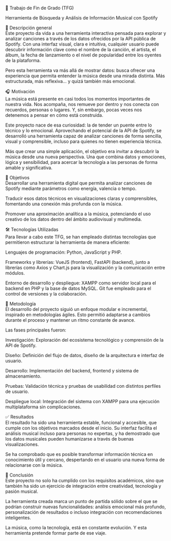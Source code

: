 🎵 Trabajo de Fin de Grado (TFG)  

Herramienta de Búsqueda y Análisis de Información Musical con Spotify  

🚀 Descripción general  
Este proyecto da vida a una herramienta interactiva pensada para explorar y analizar canciones a través de los datos ofrecidos por la API pública de Spotify. Con una interfaz visual, clara e intuitiva, cualquier usuario puede descubrir información clave como el nombre de la canción, el artista, el álbum, la fecha de lanzamiento o el nivel de popularidad entre los oyentes de la plataforma.

Pero esta herramienta va más allá de mostrar datos: busca ofrecer una experiencia que permita entender la música desde una mirada distinta. Más estructurada, más reflexiva… y quizá también más emocional.  

🎧 Motivación  
La música está presente en casi todos los momentos importantes de nuestra vida. Nos acompaña, nos remueve por dentro y nos conecta con recuerdos, personas o lugares. Y, sin embargo, pocas veces nos detenemos a pensar en cómo está construida.

Este proyecto nace de esa curiosidad: la de tender un puente entre lo técnico y lo emocional. Aprovechando el potencial de la API de Spotify, se desarrolló una herramienta capaz de analizar canciones de forma sencilla, visual y comprensible, incluso para quienes no tienen experiencia técnica.

Más que crear una simple aplicación, el objetivo era invitar a descubrir la música desde una nueva perspectiva. Una que combina datos y emociones, lógica y sensibilidad, para acercar la tecnología a las personas de forma amable y significativa.  

🎯 Objetivos  
Desarrollar una herramienta digital que permita analizar canciones de Spotify mediante parámetros como energía, valencia o tempo.

Traducir esos datos técnicos en visualizaciones claras y comprensibles, fomentando una conexión más profunda con la música.

Promover una aproximación analítica a la música, potenciando el uso creativo de los datos dentro del ámbito audiovisual y multimedia.  

🛠️ Tecnologías Utilizadas  
Para llevar a cabo este TFG, se han empleado distintas tecnologías que permitieron estructurar la herramienta de manera eficiente:

Lenguajes de programación: Python, JavaScript y PHP.

Frameworks y librerías: VueJS (frontend), FastAPI (backend), junto a librerías como Axios y Chart.js para la visualización y la comunicación entre módulos.

Entorno de desarrollo y despliegue: XAMPP como servidor local para el backend en PHP y la base de datos MySQL. Git fue empleado para el control de versiones y la colaboración.  

📐 Metodología  
El desarrollo del proyecto siguió un enfoque modular e incremental, inspirado en metodologías ágiles. Esto permitió adaptarse a cambios durante el proceso y mantener un ritmo constante de avance.

Las fases principales fueron:

Investigación: Exploración del ecosistema tecnológico y comprensión de la API de Spotify.

Diseño: Definición del flujo de datos, diseño de la arquitectura e interfaz de usuario.

Desarrollo: Implementación del backend, frontend y sistema de almacenamiento.

Pruebas: Validación técnica y pruebas de usabilidad con distintos perfiles de usuario.

Despliegue local: Integración del sistema con XAMPP para una ejecución multiplataforma sin complicaciones.  

✅ Resultados  
El resultado ha sido una herramienta estable, funcional y accesible, que cumple con los objetivos marcados desde el inicio. Su interfaz facilita el análisis musical incluso para personas no expertas, y ha demostrado que los datos musicales pueden humanizarse a través de buenas visualizaciones.

Se ha comprobado que es posible transformar información técnica en conocimiento útil y cercano, despertando en el usuario una nueva forma de relacionarse con la música.

🧩 Conclusión  
Este proyecto no solo ha cumplido con los requisitos académicos, sino que también ha sido un ejercicio de integración entre creatividad, tecnología y pasión musical.

La herramienta creada marca un punto de partida sólido sobre el que se podrían construir nuevas funcionalidades: análisis emocional más profundo, personalización de resultados o incluso integración con recomendaciones inteligentes.

La música, como la tecnología, está en constante evolución. Y esta herramienta pretende formar parte de ese viaje.
